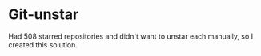 # Git-unstar
Had 508 starred repositories and didn't want to unstar each manually, so I created this solution.
